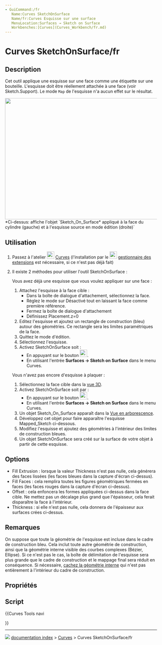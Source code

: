 ```yaml
---
- GuiCommand:/fr
   Name:Curves SketchOnSurface
   Name/fr:Curves Esquisse sur une surface
   MenuLocation:Surfaces → Sketch on Surface
   Workbenches:[Curves](Curves_Workbench/fr.md)
---
```


# Curves SketchOnSurface/fr

## Description

Cet outil applique une esquisse sur une face comme une étiquette sur une bouteille. L\'esquisse doit être réellement attachée à une face (voir Sketch.Support). Le mode `Map` de l\'esquisse n\'a aucun effet sur le résultat.

<img alt="" src=images/Curves_SketchOnSurface_demo.png  style="width:600" height="400px;"> 
*Ci-dessus: affiche l'objet `Sketch_On_Surface* appliqué à la face du cylindre (gauche) et à l'esquisse source en mode édition (droite)`



## Utilisation

1.  Passez à l\'atelier <img alt="" src=images/Curves_workbench_icon.svg  style="width:24px;"> [Curves](Curves_Workbench/fr.md) (l\'installation par le <img alt="" src=images/Std_AddonMgr.svg  style="width:24px;"> [gestionnaire des extensions](Std_AddonMgr/fr.md) est nécessaire, si ce n\'est pas déjà fait)
2.  Il existe 2 méthodes pour utiliser l\'outil SketchOnSurface :

    Vous avez déjà une esquisse que vous voulez appliquer sur une face :

    1.  Attachez l\'esquisse à la face cible :
        -   Dans la boîte de dialogue d\'attachement, sélectionnez la face.
        -   Réglez le mode sur Désactivé tout en laissant la face comme première référence.
        -   Fermez la boîte de dialogue d\'attachement
        -   Définissez Placement.z=0
    2.  Editez l\'esquisse et ajoutez un rectangle de construction (bleu) autour des géométries. Ce rectangle sera les limites paramétriques de la face.
    3.  Quittez le mode d\'édition.
    4.  Sélectionnez l\'esquisse.
    5.  Activez SketchOnSurface soit :
        -   En appuyant sur le bouton <img alt="" src=images/Curves_SketchOnSurface.svg  style="width:24px;">.
        -   En utilisant l\'entrée **Surfaces → Sketch on Surface** dans le menu Curves.

    Vous n\'avez pas encore d\'esquisse à plaquer :

    1.  Sélectionnez la face cible dans la [vue 3D](3D_view/fr.md).
    2.  Activez SketchOnSurface soit par :
        -   En appuyant sur le bouton <img alt="" src=images/Curves_SketchOnSurface.svg  style="width:24px;">.
        -   En utilisant l\'entrée **Surfaces → Sketch on Surface** dans le menu Curves.
    3.  Un objet Sketch_On_Surface apparaît dans la [Vue en arborescence](Tree_view/fr.md).
    4.  Développez cet objet pour faire apparaître l\'esquisse Mapped_Sketch ci-dessous.
    5.  Modifiez l\'esquisse et ajoutez des géométries à l\'intérieur des limites de construction bleues.
    6.  Un objet SketchOnSurface sera créé sur la surface de votre objet à partir de cette esquisse.

## Options

-   Fill Extrusion : lorsque la valeur Thickness n\'est pas nulle, cela générera des faces lissées (les faces bleues dans la capture d\'écran ci-dessus).
-   Fill Faces : cela remplira toutes les figures géométriques fermées en faces (les faces rouges dans la capture d\'écran ci-dessus).
-   Offset : cela enfoncera les formes appliquées ci-dessus dans la face cible. Ne mettez pas un décalage plus grand que l\'épaisseur, cela ferait disparaître la face à l\'intérieur.
-   Thickness : si elle n\'est pas nulle, cela donnera de l\'épaisseur aux surfaces crées ci-dessus.



## Remarques

On suppose que toute la géométrie de l\'esquisse est incluse dans le cadre de construction bleu. Cela inclut toute autre géométrie de construction, ainsi que la géométrie interne visible des courbes complexes (Bézier, Ellipse). Si ce n\'est pas le cas, la boîte de délimitation de l\'esquisse sera plus grande que le cadre de construction et le mappage final sera réduit en conséquence. Si nécessaire, [cachez la géométrie interne](Sketcher_RestoreInternalAlignmentGeometry/fr.md) qui n\'est pas entièrement à l\'intérieur du cadre de construction.



## Propriétés



## Script





{{Curves Tools navi

}}



---
![](images/Right_arrow.png) [documentation index](../README.md) > [Curves](Category_Curves.md) > Curves SketchOnSurface/fr
